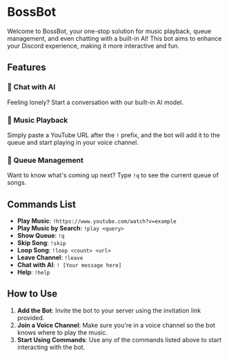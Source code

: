 # BossBot

Welcome to BossBot, your one-stop solution for music playback, queue management, and even chatting with a built-in AI! This bot aims to enhance your Discord experience, making it more interactive and fun.

## Features

### 🤖 Chat with AI

Feeling lonely? Start a conversation with our built-in AI model.

### 🎵 Music Playback

Simply paste a YouTube URL after the `!` prefix, and the bot will add it to the queue and start playing in your voice channel.

### 📜 Queue Management

Want to know what's coming up next? Type `!q` to see the current queue of songs.

## Commands List

- **Play Music**: `!https://www.youtube.com/watch?v=example`
- **Play Music by Search**: `!play <query>`
- **Show Queue**: `!q`
- **Skip Song**: `!skip`
- **Loop Song**: `!loop <count> <url>`
- **Leave Channel**: `!leave`
- **Chat with AI**: `! [Your message here]`
- **Help**: `!help`

## How to Use

1. **Add the Bot**: Invite the bot to your server using the invitation link provided.
2. **Join a Voice Channel**: Make sure you're in a voice channel so the bot knows where to play the music.
3. **Start Using Commands**: Use any of the commands listed above to start interacting with the bot.
